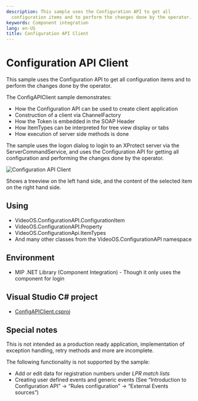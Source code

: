 ```yaml
---
description: This sample uses the Configuration API to get all
  configuration items and to perform the changes done by the operator.
keywords: Component integration
lang: en-US
title: Configuration API Client
---
```


# Configuration API Client

This sample uses the Configuration API to get all configuration items
and to perform the changes done by the operator.

The ConfigAPIClient sample demonstrates:

- How the Configuration API can be used to create client application
- Construction of a client via ChannelFactory
- How the Token is embedded in the SOAP Header
- How ItemTypes can be interpreted for tree view display or tabs
- How execution of server side methods is done

The sample uses the logon dialog to login to an XProtect server via the
ServerCommandService, and uses the Configuration API for getting all
configuration and performing the changes done by the operator.

![Configuration API Client](ConfigApiClient.png)

Shows a treeview on the left hand side, and the content of the selected
item on the right hand side.

## Using

- VideoOS.ConfigurationAPI.ConfigurationItem
- VideoOS.ConfigurationAPI.Property
- VideoOS.ConfigurationApi.ItemTypes
- And many other classes from the VideoOS.ConfigurationAPI namespace

## Environment

- MIP .NET Library (Component Integration) - Though it only uses the
  component for login

## Visual Studio C\# project

- [ConfigAPIClient.csproj](javascript:clone('https://github.com/milestonesys/mipsdk-samples-component','src/ComponentSamples.sln');)

## Special notes

This is not intended as a production ready application, implementation
of exception handling, retry methods and more are incomplete.

The following functionality is not supported by the sample:

- Add or edit data for registration numbers under *LPR match lists*
- Creating user defined events and generic events (See “Introduction to Configuration API” -> “Rules configuration” -> “External Events sources”)